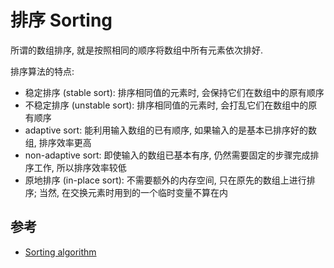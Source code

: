 # 排序 Sorting

所谓的数组排序, 就是按照相同的顺序将数组中所有元素依次排好.

排序算法的特点:

- 稳定排序 (stable sort): 排序相同值的元素时, 会保持它们在数组中的原有顺序
- 不稳定排序 (unstable sort): 排序相同值的元素时, 会打乱它们在数组中的原有顺序
- adaptive sort: 能利用输入数组的已有顺序, 如果输入的是基本已排序好的数组, 排序效率更高
- non-adaptive sort: 即使输入的数组已基本有序, 仍然需要固定的步骤完成排序工作, 所以排序效率较低
- 原地排序 (in-place sort): 不需要额外的内存空间, 只在原先的数组上进行排序; 当然, 在交换元素时用到的一个临时变量不算在内

## 参考

- [Sorting algorithm](https://en.wikipedia.org/wiki/Sorting_algorithm)